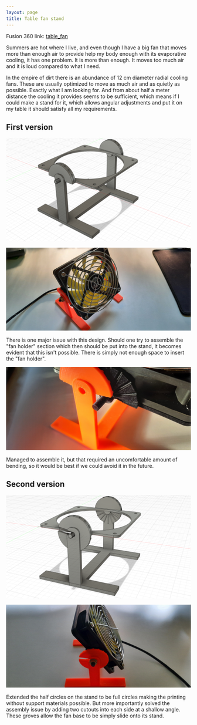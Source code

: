 ```yaml
---
layout: page
title: Table fan stand
---
```


Fusion 360 link: [table_fan](https://drive.google.com/file/d/1xaoRFsdWr-SbcTNqeKaUtKMEPf8zrqWq/view?usp=sharing)

Summers are hot where I live, and even though I have a big fan that moves more
than enough air to provide help my body enough with its evaporative cooling,
it has one problem. It is more than enough. It moves too much air and it is
loud compared to what I need.

In the empire of dirt there is an abundance of 12 cm diameter radial cooling
fans. These are usually optimized to move as much air and as quietly as
possible. Exactly what I am looking for. And from about half a meter distance
the cooling it provides seems to be sufficient, which means if I could make a stand
for it, which allows angular adjustments and put it on my table it should satisfy
all my requirements.

## First version

![First version design](first_version_design.png)

![First version real](first_version_real.jpg)

There is one major issue with this design. Should one try to assemble the "fan
holder" section which then should be put into the stand, it becomes evident that
this isn't possible. There is simply not enough space to insert the "fan holder".

![Not fitting properly](not_fitting.jpg)

Managed to assemble it, but that required an uncomfortable amount of bending, so
it would be best if we could avoid it in the future.

## Second version

![Second version design](second_version_design.png)

![Second version real](second_version_real.jpg)

Extended the half circles on the stand to be full circles making the printing
without support materials possible. But more importantly solved the assembly issue
by adding two cutouts into each side at a shallow angle. These groves allow the fan
base to be simply slide onto its stand.

